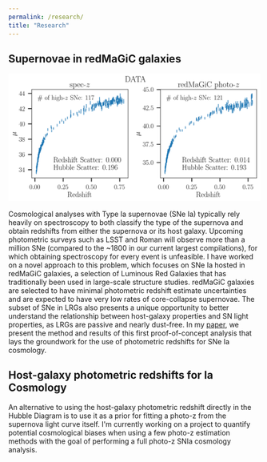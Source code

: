 ```yaml
---
permalink: /research/
title: "Research"
---
```


## Supernovae in redMaGiC galaxies
![image](/assets/images/HDs_data_beta2.png)

Cosmological analyses with Type Ia supernovae (SNe Ia) typically rely heavily on spectroscopy to both classify the type of the supernova and obtain redshifts from either the supernova or its host galaxy. Upcoming photometric surveys such as LSST and Roman will observe more than a million SNe (compared to the ~1800 in our current largest compilations), for which obtaining spectroscopy for every event is unfeasible. I have worked on a novel approach to this problem, which focuses on SNe Ia hosted in redMaGiC galaxies, a selection of Luminous Red Galaxies that has traditionally been used in large-scale structure studies. redMaGiC galaxies are selected to have minimal photometric redshift estimate uncertainties and are expected to have very low rates of core-collapse supernovae. The subset of SNe in LRGs also presents a unique opportunity to better understand the relationship between host-galaxy properties and SN light properties, as LRGs are passive and nearly dust-free. In my [paper](https://arxiv.org/abs/2202.10480), we present the method and results of this first proof-of-concept analysis that lays the groundwork for the use of photometric redshifts for SNe Ia cosmology.

## Host-galaxy photometric redshifts for Ia Cosmology

An alternative to using the host-galaxy photometric redshift directly in the Hubble Diagram is to use it as a prior for fitting a photo-z from the supernova light curve itself. I'm currently working on a project to quantify potential cosmological biases when using a few photo-z estimation methods with the goal of performing a full photo-z SNIa cosmology analysis.

